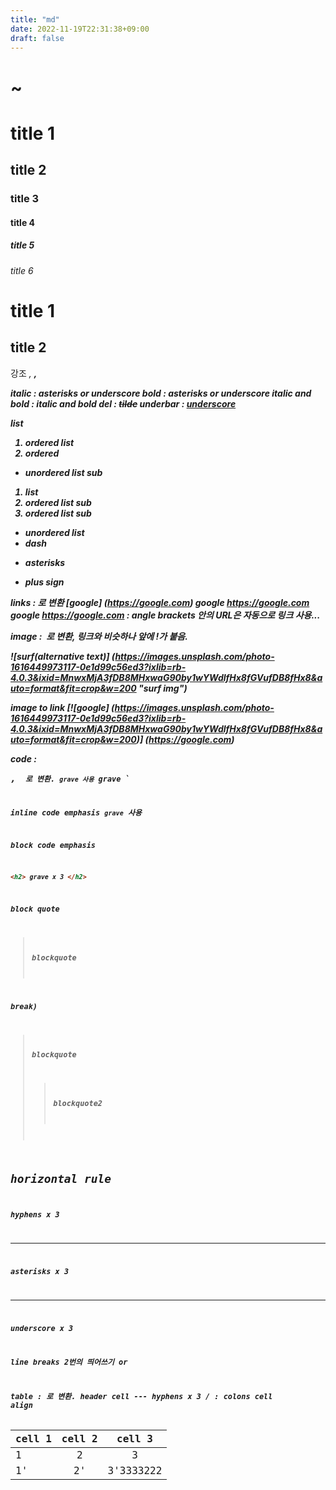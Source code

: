 ```yaml
---
title: "md"
date: 2022-11-19T22:31:38+09:00
draft: false
---
```


<h1> ~ <h6>

# title 1
## title 2
### title 3
#### title 4
##### title 5
###### title 6

title 1
======

title 2
------

강조
<em>, <strong>, <del>
<u></u>

italic : *asterisks* or _underscore_
bold  :  **asterisks** or __underscore__
italic and bold : **_italic and bold_**
del : ~~tilde~~
underbar : <u>underscore</u>

list
1. ordered list
1. ordered
  - unordered list sub
1. list
  1. ordered list sub
  1. ordered list sub

- unordered list
 - dash
 * asterisks
 + plus sign

links : <a> 로 변환
[google] (https://google.com)
google https://google.com
google <https://google.com> : angle brackets 안의 URL은 자동으로 링크 사용...

image : <img> 로 변환, 링크와 비슷하나 앞에 !가 붙음.

![surf(alternative text)] (https://images.unsplash.com/photo-1616449973117-0e1d99c56ed3?ixlib=rb-4.0.3&ixid=MnwxMjA3fDB8MHxwaG90by1wYWdlfHx8fGVufDB8fHx8&auto=format&fit=crop&w=200 "surf img")


image to link
[![google] (https://images.unsplash.com/photo-1616449973117-0e1d99c56ed3?ixlib=rb-4.0.3&ixid=MnwxMjA3fDB8MHxwaG90by1wYWdlfHx8fGVufDB8fHx8&auto=format&fit=crop&w=200)] (https://google.com) 

code : <pre>, <code> 로 변환. ` grave 사용
` grave `

inline code emphasis
`grave` 사용

block code emphasis
```html
<h2> grave x 3 </h2>

```

block quote
> blockquote

break)

> blockquote
>> blockquote2

horizontal rule
--- 
hyphens x 3

***
asterisks x 3

___
underscore x 3

line breaks
2번의 띄어쓰기 or <br>

table : <table>로 변환. header cell  --- hyphens x 3 / : colons cell align

cell 1 | cell 2 | cell 3
---|:---:|:---:
1 | 2 | 3
1' | 2' | 3'3333222


